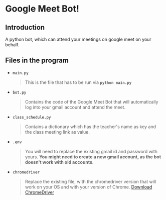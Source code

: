 # Google Meet Bot!
## Introduction
A python bot, which can attend your meetings on google meet on your behalf.

## Files in the program

- `main.py`

	> This is the file that has to be run via  **`python main.py`**
- `bot.py`

   > Contains the code of the Google Meet Bot that will automatically log into your gmail account and attend the meet.
- `class_schedule.py`

  > Contains a dictionary which has the teacher's name as key and the class meeting link as value.
- `.env`

  > You will need to replace the existing gmail id and password with yours. **You might need to create a new gmail account, as the bot doesn't work with old accounts**.
 - `chromedriver`
 
   > Replace the existing file, with the chromedriver version that will work on your OS and with your version of Chrome. [Download ChromeDriver](https://chromedriver.chromium.org/downloads)